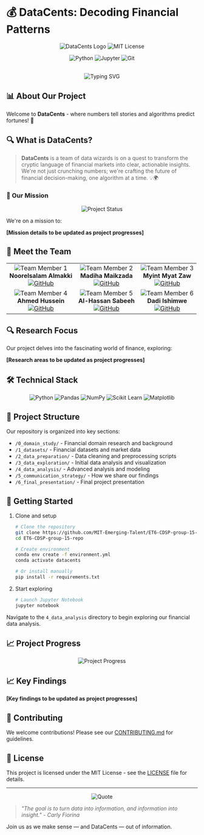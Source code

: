 # 💰 DataCents: Decoding Financial Patterns
<!-- markdownlint-disable MD033 -->
<!-- using in-line HTML commands for better formatting and aesthetic purposes-->
<div align="center">
  
  <img src="https://img.shields.io/badge/DataCents-Finance%20Analytics-2196F3?style=for-the-badge&logo=python&logoColor=white"
  alt="DataCents Logo"/>
  <img src="https://img.shields.io/badge/License-MIT-green?style=for-the-badge"
  alt="MIT License"/>
  
  <img src="https://img.shields.io/badge/Python-3.8%2B-blue?style=for-the-badge&logo=python&logoColor=white"
  alt="Python"/>
  <img src="https://img.shields.io/badge/Jupyter-Notebook-orange?style=for-the-badge&logo=jupyter&logoColor=white"
  alt="Jupyter"/>
  <img src="https://img.shields.io/badge/Git-F05032?style=for-the-badge&logo=git&logoColor=white"
  alt="Git"/>  
  
  \
  ![Typing SVG](https://readme-typing-svg.demolab.com?font=Fira+Code&weight=500&size=40&pause=1000&color=2196F3&center=true&vCenter=true&width=600&height=100&lines=Welcome+to+DataCents!;Where+Data+Meets+Finance)
</div>

## 📊 About Our Project

Welcome to **DataCents** - where numbers tell stories and algorithms
predict fortunes! 🎯

## 🔍 What is DataCents?

> **DataCents** is a team of data wizards is on a quest to transform the cryptic
language of financial markets into clear, actionable insights. We're not just
crunching numbers; we're crafting the future of financial decision-making, one
algorithm at a time. 💡🌍

### 🎯 Our Mission

<div align="center">
  <img src="https://img.shields.io/badge/Status-Active-success?style=for-the-badge"
  alt="Project Status"/>
</div>

We're on a mission to:
<!-- markdownlint-disable-next-line MD036 -->
**[Mission details to be updated as project progresses]**

## 👥 Meet the Team

<div align="center">
  <table>
    <tr>
      <td align="center">
        <img src="https://img.shields.io/badge/Team%20Member-1-blue?style=for-the-badge"
        alt="Team Member 1"/>
        <br/>
        <b>Noorelsalam Almakki</b>
        <br/>
        <a href="https://github.com/NoorelsalamAlmakki">
          <img src="https://img.shields.io/badge/GitHub-100000?style=for-the-badge&logo=github&logoColor=white"
          alt="GitHub"/>
        </a>
      </td>
      <td align="center">
        <img src="https://img.shields.io/badge/Team%20Member-2-blue?style=for-the-badge"
        alt="Team Member 2"/>
        <br/>
        <b>Madiha Maikzada</b>
        <br/>
        <a href="https://github.com/MadiMalik">
          <img src="https://img.shields.io/badge/GitHub-100000?style=for-the-badge&logo=github&logoColor=white"
          alt="GitHub"/>
        </a>
      </td>
      <td align="center">
        <img src="https://img.shields.io/badge/Team%20Member-3-blue?style=for-the-badge"
        alt="Team Member 3"/>
        <br/>
        <b>Myint Myat Zaw</b>
        <br/>
        <a href="https://github.com/MyatCharm">
          <img src="https://img.shields.io/badge/GitHub-100000?style=for-the-badge&logo=github&logoColor=white"
          alt="GitHub"/>
        </a>
      </td>
    </tr>
    <tr>
      <td align="center">
        <img src="https://img.shields.io/badge/Team%20Member-4-blue?style=for-the-badge"
        alt="Team Member 4"/>
        <br/>
        <b>Ahmed Hussein</b>
        <br/>
        <a href="https://github.com/AhmedKhalifa7">
          <img src="https://img.shields.io/badge/GitHub-100000?style=for-the-badge&logo=github&logoColor=white"
          alt="GitHub"/>
        </a>
      </td>
      <td align="center">
        <img src="https://img.shields.io/badge/Team%20Member-5-blue?style=for-the-badge"
        alt="Team Member 5"/>
        <br/>
        <b>Al-Hassan Sabeeh</b>
        <br/>
        <a href="https://github.com/AlhassenSabeeh">
          <img src="https://img.shields.io/badge/GitHub-100000?style=for-the-badge&logo=github&logoColor=white"
          alt="GitHub"/>
        </a>
      </td>
      <td align="center">
        <img src="https://img.shields.io/badge/Team%20Member-6-blue?style=for-the-badge"
        alt="Team Member 6"/>
        <br/>
        <b>Dadi Ishimwe</b>
        <br/>
        <a href="https://github.com/dadishimwe">
          <img src="https://img.shields.io/badge/GitHub-100000?style=for-the-badge&logo=github&logoColor=white"
          alt="GitHub"/>
        </a>
      </td>
    </tr>
  </table>
</div>

## 🔍 Research Focus

Our project delves into the fascinating world of finance, exploring:
<!-- markdownlint-disable-next-line MD036 -->
**[Research areas to be updated as project progresses]**

## 🛠️ Technical Stack

<div align="center">
  <img src="https://img.shields.io/badge/Python-3776AB?style=for-the-badge&logo=python&logoColor=white"
  alt="Python"/>
  <img src="https://img.shields.io/badge/Pandas-150458?style=for-the-badge&logo=pandas&logoColor=white"
  alt="Pandas"/>
  <img src="https://img.shields.io/badge/NumPy-013243?style=for-the-badge&logo=numpy&logoColor=white"
  alt="NumPy"/>
  <img src="https://img.shields.io/badge/Scikit_Learn-F7931E?style=for-the-badge&logo=scikit-learn&logoColor=white"
  alt="Scikit Learn"/>
  <img src="https://img.shields.io/badge/Matplotlib-11557C?style=for-the-badge&logo=matplotlib&logoColor=white"
  alt="Matplotlib"/>
</div>

## 📁 Project Structure

Our repository is organized into key sections:

- `/0_domain_study/` - Financial domain research and background
- `/1_datasets/` - Financial datasets and market data
- `/2_data_preparation/` - Data cleaning and preprocessing scripts
- `/3_data_exploration/` - Initial data analysis and visualization
- `/4_data_analysis/` - Advanced analysis and modeling
- `/5_communication_strategy/` - How we share our findings
- `/6_final_presentation/` - Final project presentation

## 🚀 Getting Started

1. Clone and setup

    ```bash
    # Clone the repository
    git clone https://github.com/MIT-Emerging-Talent/ET6-CDSP-group-15-repo.git
    cd ET6-CDSP-group-15-repo

    # Create environment
    conda env create -f environment.yml
    conda activate datacents

    # Or install manually
    pip install -r requirements.txt
    ```

2. Start exploring

    ```bash
    # Launch Jupyter Notebook
    jupyter notebook
    ```

Navigate to the `4_data_analysis` directory to begin exploring our financial
data analysis.

## 📈 Project Progress

<div align="center">
  <img src="https://img.shields.io/badge/Progress-5%25-blue?style=for-the-badge"
  alt="Project Progress"/>
</div>

## 📈 Key Findings
<!-- markdownlint-disable-next-line MD036 -->
**[Key findings to be updated as project progresses]**

## 🤝 Contributing

We welcome contributions! Please see our [CONTRIBUTING.md](CONTRIBUTING.md) for guidelines.

## 📝 License

This project is licensed under the MIT License - see the [LICENSE](LICENSE) file
for details.

---

<div align="center">
  <img src="https://img.shields.io/badge/Quote-Finance%20%26%20Data-blue?style=for-the-badge"
  alt="Quote"/>
</div>

> *"The goal is to turn data into information, and information into insight." -
Carly Fiorina*

Join us as we make sense — and DataCents — out of information.
<!-- markdownlint-enable MD033 -->
